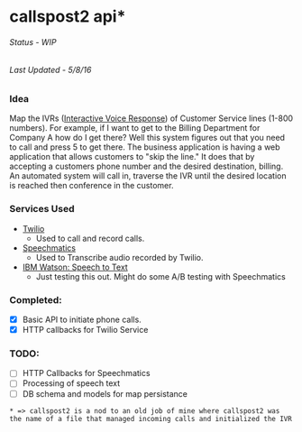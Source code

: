 # callspost2 api*

###### Status - WIP
###### Last Updated - 5/8/16

### Idea
Map the IVRs ([Interactive Voice Response](https://en.wikipedia.org/wiki/Interactive_voice_response)) of Customer Service lines (1-800 numbers). For example, if I want to get to the Billing Department for Company A how do I get there? Well this system figures out that you need to call and press 5 to get there. The business application is having a web application that allows customers to "skip the line." It does that by accepting a customers phone number and the desired destination, billing. An automated system will call in, traverse the IVR until the desired location is reached then conference in the customer.

### Services Used
 - [Twilio](https://twilio.com)
   - Used to call and record calls.
 - [Speechmatics](https://speechmatics.com)
   - Used to Transcribe audio recorded by Twilio.
 - [IBM Watson: Speech to Text](https://ibm.com)
   - Just testing this out. Might do some A/B testing with Speechmatics
   
### Completed:
 - [x] Basic API to initiate phone calls.
 - [x] HTTP callbacks for Twilio Service
   
### TODO:
 - [ ] HTTP Callbacks for Speechmatics
 - [ ] Processing of speech text
 - [ ] DB schema and models for map persistance
   
`* => callspost2 is a nod to an old job of mine where callspost2 was the name of a file that managed incoming calls and initialized the IVR`
